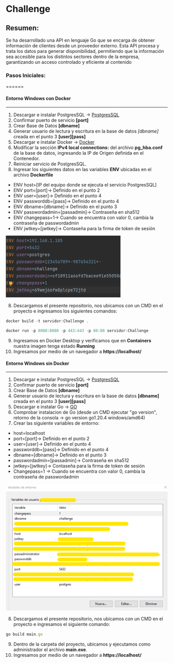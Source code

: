 # Challenge

## Resumen:

Se ha desarrollado una API en lenguaje Go que se encarga de obtener información de clientes desde un proveedor externo. Esta API procesa y trata los datos para generar disponibilidad, permitiendo que la información sea accesible para los distintos sectores dentro de la empresa, garantizando un acceso controlado y eficiente al contenido

### Pasos Iniciales:
======
#### Entorno Windows con Docker
------
1. Descargar e instalar PostgresSQL ->  [PostgresSQL](https://get.enterprisedb.com/postgresql/postgresql-10.23-1-windows.exe)
2. Confirmar puerto de servicio **[port]**
3. Crear Base de Datos **[dbname]**
4. Generar usuario de lectura y escritura en la base de datos *[dbname]* creada en el punto 3 **[user][pass]**
5. Descargar e instalar Docker -> [Docker](https://desktop.docker.com/win/main/amd64/Docker%20Desktop%20Installer.exe)
6. Modificar la sección **IPv4 local connections:** del archivo **pg_hba.conf** de la base de datos, ingresando la IP de Origen definida en el Contenedor.
7. Reiniciar servicio de PostgresSQL. 
8. Ingresar los siguientes datos en las variables **ENV** ubicadas en el archivo **Dockerfile**
* ENV host=[IP del equipo donde se ejecuta el servicio PostgresSQL]
* ENV port=[port]-> Definido en el punto 2
* ENV user=[user]-> Definido en el punto 4
* ENV passworddb=[pass]-> Definido en el punto 4
* ENV dbname=[dbname]-> Definido en el punto 3
* ENV passwordadmin=[passadmin]-> Contraseña en sha512
* ENV changepass=1-> Cuando se encuentra con valor 0, cambia la contraseña de passwordadmin 
* ENV jwtkey=[jwtkey]-> Contaseña para la firma de token de sesión

![](https://github.com/JossephRojasSantos/Challenge/blob/main/png/ENVDockerFile.png)

8. Descargamos el presente repositorio, nos ubicamos con un CMD en el proyecto e ingresamos los siguientes comandos:
```javascript
docker build -t servidor:Challenge .
```
```javascript
docker run -p 8080:8080 -p 443:443 -p 80:80 servidor:Challenge
```
9. Ingresamos en Docker Desktop y verificamos que en **Containers** nuestra imagen tenga estado **Running**
10. Ingresamos por medio de un navegador a **https://localhost/**

#### Entorno Windows sin Docker
------
1. Descargar e instalar PostgresSQL ->  [PostgresSQL](https://get.enterprisedb.com/postgresql/postgresql-10.23-1-windows.exe)
2. Confirmar puerto de servicio **[port]**
3. Crear Base de Datos **[dbname]**
4. Generar usuario de lectura y escritura en la base de datos **[dbname]** creada en el punto 3 **[user][pass]**
5. Descargar e instalar Go -> [GO](https://dl.google.com/go/go1.20.4.windows-amd64.msi)
6. Comprobar instalacion de Go (desde un CMD ejecutar "go version", retorno de la consola -> go version go1.20.4 windows/amd64)
7. Crear las siguiente variables de entorno:

* host=localhost
* port=[port]-> Definido en el punto 2
* user=[user]-> Definido en el punto 4
* passworddb=[pass]-> Definido en el punto 4
* dbname=[dbname]-> Definido en el punto 3
* passwordadmin=[passadmin]-> Contraseña en sha512
* jwtkey=[jwtkey]-> Contaseña para la firma de token de sesión
* Changepass=1 -> Cuando se encuentra con valor 0, cambia la contraseña de passwordadmin 


![](https://github.com/JossephRojasSantos/Challenge/blob/main/png/Variables%20de%20Entorno.png)

8. Descargamos el presente repositorio, nos ubicamos con un CMD en el proyecto e ingresamos el siguiente comando:
```javascript
go build main.go
```
9. Dentro de la carpeta del proyecto, ubicamos y ejecutamos como administrador el archivo **main.exe**.    
10. Ingresamos por medio de un navegador a **https://localhost/**